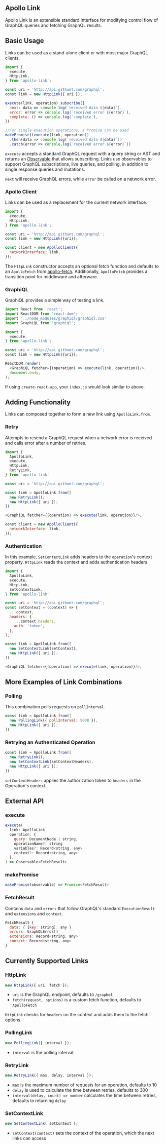 ## Apollo Link

Apollo Link is an extensible standard interface for modifying control flow of GraphQL queries and fetching GraphQL results.

## Basic Usage

Links can be used as a stand-alone client or with most major GraphQL clients.

```js
import {
  execute,
  HttpLink,
} from 'apollo-link';

const uri = 'http://api.githunt.com/graphql';
const link = new HttpLink({ uri });

execute(link, operation).subscribe({
  next: data => console.log(`received data ${data}`),
  error: error => console.log(`received error ${error}`),
  complete: () => console.log(`complete`),
})

//For single execution operations, a Promise can be used
makePromise((execute(link, operation))
  .then(data => console.log(`received data ${data}`))
  .catch(error => console.log(`received error ${error}`))
```

`execute` accepts a standard GraphQL request with a query string or AST and returns an [Observable](https://github.com/zenparsing/zen-observable#api) that allows subscribing.
Links use observables to support GraphQL subscriptions, live queries, and polling, in addition to single response queries and mutations.

`next` will receive GraphQL errors, while `error` be called on a network error.

### Apollo Client

Links can be used as a replacement for the current network interface.

```js
import {
  execute,
  HttpLink,
} from 'apollo-link';

const uri = 'http://api.githunt.com/graphql';
const link = new HttpLink({uri});

const client = new ApolloClient({
  networkInterface: link,
});
```

The `HttpLink` constructor accepts an optional fetch function and defaults to an `ApolloFetch` from [apollo-fetch](https://github.com/apollographql/apollo-fetch).
Additionally, `ApolloFetch` provides a transition point for middleware and afterware.

### GraphiQL

GraphiQL provides a simple way of testing a link.

```js
import React from 'react';
import ReactDOM from 'react-dom';
import '../node_modules/graphiql/graphiql.css'
import GraphiQL from 'graphiql';

import {
  execute,
} from 'apollo-link';

const uri = 'http://api.githunt.com/graphql';
const link = new HttpLink({uri});

ReactDOM.render(
  <GraphiQL fetcher={(operation) => execute(link, operation)}/>,
  document.body,
);
```

If using `create-react-app`, your `index.js` would look similar to above.

## Adding Functionality

Links can composed together to form a new link using `ApolloLink.from`.

### Retry

Attempts to resend a GraphQL request when a network error is received and calls error after a number of retries.

```js
import {
  ApolloLink,
  execute,
  HttpLink,
  RetryLink,
} from 'apollo-link'

const uri = 'http://api.githunt.com/graphql';

const link = ApolloLink.from([
  new RetryLink();
  new HttpLink({ uri });
])

<GraphiQL fetcher={(operation) => execute(link, operation)}/>,

const client = new ApolloClient({
  networkInterface: link,
});
```

### Authentication

In this example, `SetContextLink` adds headers to the `operation`'s context property.
`HttpLink` reads the context and adds authentication headers.

```js
import {
  ApolloLink,
  execute,
  HttpLink,
  SetContextLink,
} from 'apollo-link'

const uri = 'http://api.githunt.com/graphql';
const setContext = (context) => {
  ...context,
  headers: {
    ...context.headers,
    auth: 'token',
  },
};

const link = ApolloLink.from([
  new SetContextLink(setContext),
  new HttpLink({ uri });
])

<GraphiQL fetcher={(operation) => execute(link, operation)}/>,
```

## More Examples of Link Combinations

### Polling

This combination polls requests on `pollInterval`.

```js
const link = ApolloLink.from([
  new PollingLink({ pollInterval: 5000 }),
  new HttpLink({ uri });
])
```

### Retrying an Authenticated Operation

```js
const link = ApolloLink.from([
  new RetryLink(),
  new SetContextLink(setContextHeaders),
  new HttpLink({ uri });
])
```

`setContextHeaders` applies the authorization token to `headers` in the Operation's context.

## External API

### execute

```js
execute(
  link: ApolloLink
  operation: {
    query: DocumentNode | string,
    operationName?: string
    variables?: Record<string, any>
    context?: Record<string, any>
  },
) => Observable<FetchResult>
```

### makePromise

```js
makePromise(observable) => Promise<FetchResult>
```

### FetchResult

Contains `data` and `errors` that follow GraphQL's standard `ExecutionResult` and `extensions` and `context`.

```js
FetchResult {
  data: { [key: string]: any }
  errors: GraphQLError[]
  extensions: Record<string, any>
  context: Record<string, any>
}
```

## Currently Supported Links

### HttpLink

```js
new HttpLink({ uri, fetch });
```

* `uri` is the GraphQL endpoint, defaults to `/graphql`
* `fetch(request, options)` is a custom fetch function, defaults to `ApolloFetch`

`HttpLink` checks for `headers` on the context and adds them to the fetch options.

### PollingLink

```js
new PollingLink({ interval });
```

* `interval` is the polling interval

### RetryLink

```js
new RetryLink({ max, delay, interval });
```

* `max` is the maximum number of requests for an operation, defaults to 10
* `delay` is used to calculate the time between retries, defaults to 300
* `interval(delay, count) => number` calculates the time between retries, defaults to returning `delay`

### SetContextLink

```js
new SetContextLink( setContext );
```

* `setContext(context)` sets the context of the operation, which the next links can access

